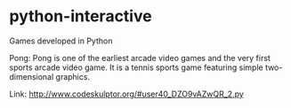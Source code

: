 # python-interactive
Games developed in Python

Pong: Pong is one of the earliest arcade video games and the very first sports arcade video game. It is a tennis sports game featuring simple two-dimensional graphics.

Link: http://www.codeskulptor.org/#user40_DZO9vAZwQR_2.py

